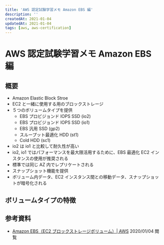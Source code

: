 ```yaml
---
title: 'AWS 認定試験学習メモ Amazon EBS 編'
description: ''
createdAt: 2021-01-04
updatedAt: 2021-01-04
tags: [aws, aws-certification]
---
```


# AWS 認定試験学習メモ Amazon EBS 編

## 概要

- Amazon Elastic Block Stroe
- EC2 と一緒に使用する用のブロックストレージ
- ５つのボリュームタイプを提供
  - EBS プロビジョンド IOPS SSD (io2)
  - EBS プロビジョンド IOPS SSD (io1)
  - EBS 汎用 SSD (gp2)
  - スループット最適化 HDD (st1)
  - Cold HDD (sc1)
- io2 は io1 と比較して耐久性が高い
- io2, io1 ではパフォーマンスを最大限活用するために、EBS 最適化 EC2 インスタンスの使用が推奨される
- 標準では同じ AZ 内でレプリケートされる
- スナップショット機能を提供
- ボリューム内データ、EC2 インスタンス間との移動データ、スナップショットが暗号化される

## ボリュームタイプの特徴

## 参考資料

- [Amazon EBS（EC2 ブロックストレージボリューム）| AWS](https://aws.amazon.com/jp/ebs/) 2020/01/04 閲覧
